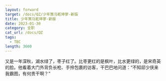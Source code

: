 ```yaml
---
layout: forward
target: /docs/QZ/少年策马乾坤寥-新版
title: 少年策马乾坤寥-新版
date: 2023-01-30
category: 全职
cat_url: /docs/QZ
tags: 
  - TBC
length: 3600
---
```


又是一年深秋，湖水绿了，枣子红了。比枣更红的是枫叶，比水更绿的，是宋奇英的脸。他看着大门外背负长枪、手拎包裹的访客，干巴巴地问道：“不知邱少侠来我霸图，有何贵干啊？”
